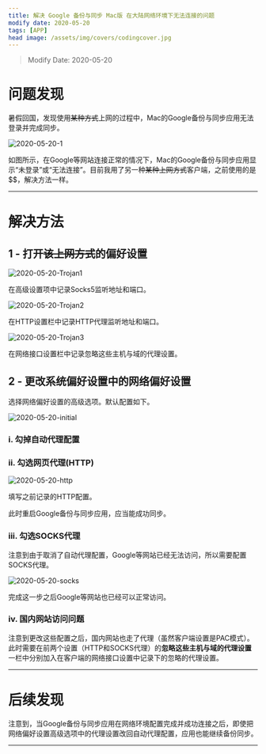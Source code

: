 ```yaml
---
title: 解决 Google 备份与同步 Mac版 在大陆网络环境下无法连接的问题
modify date: 2020-05-20
tags: [APP]
head image: /assets/img/covers/codingcover.jpg
---
```


> Modify Date: 2020-05-20

# 问题发现

暑假回国，发现使用~~某种方式~~上网的过程中，Mac的Google备份与同步应用无法登录并完成同步。

![2020-05-20-1](../../../assets/img/01coding/2020-05-20-1.png)

如图所示，在Google等网站连接正常的情况下，Mac的Google备份与同步应用显示“未登录”或“无法连接”。目前我用了另一种~~某种上网方式~~客户端，之前使用的是$$，解决方法一样。

---

# 解决方法

## 1 - 打开~~该上网方式~~的偏好设置

![2020-05-20-Trojan1](../../../assets/img/01coding/2020-05-20-Trojan1.png)

在高级设置项中记录Socks5监听地址和端口。

![2020-05-20-Trojan2](../../../assets/img/01coding/2020-05-20-Trojan2.png)

在HTTP设置栏中记录HTTP代理监听地址和端口。

![2020-05-20-Trojan3](../../../assets/img/01coding/2020-05-20-Trojan3.png)

在网络接口设置栏中记录忽略这些主机与域的代理设置。

## 2 - 更改系统偏好设置中的网络偏好设置

选择网络偏好设置的高级选项。默认配置如下。

![2020-05-20-initial](../../../assets/img/01coding/2020-05-20-initial.png)

### i. 勾掉自动代理配置

### ii. 勾选网页代理(HTTP)

![2020-05-20-http](../../../assets/img/01coding/2020-05-20-http.png)

填写之前记录的HTTP配置。

此时重启Google备份与同步应用，应当能成功同步。

### iii. 勾选SOCKS代理

注意到由于取消了自动代理配置，Google等网站已经无法访问，所以需要配置SOCKS代理。

![2020-05-20-socks](../../../assets/img/01coding/2020-05-20-socks.png)

完成这一步之后Google等网站也已经可以正常访问。

### iv. 国内网站访问问题

注意到更改这些配置之后，国内网站也走了代理（虽然客户端设置是PAC模式）。此时需要在前两个设置（HTTP和SOCKS代理）的**忽略这些主机与域的代理设置**一栏中分别加入在客户端的网络接口设置中记录下的忽略的代理设置。

---

# 后续发现

注意到，当Google备份与同步应用在网络环境配置完成并成功连接之后，即使把网络偏好设置高级选项中的代理设置改回自动代理配置，应用也能继续备份同步。

---